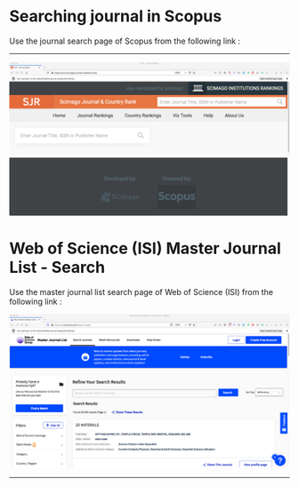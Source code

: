 # Searching journal in Scopus

Use the journal search page of Scopus from the following link :


---

![Scopus Journal Search Link](../images/scopus.png)


# Web of Science (ISI) Master Journal List - Search 

Use the master journal list search page of Web of Science (ISI) from the following link :


![Web of Science (ISI) Journal Search Link](../images/wos.png)

<!-- ![Advanced Safari Preferences Pane](https://i.imgur.com/TFhUXoA.png) -->

---
<!-- [source](https://support.apple.com/guide/safari/use-the-developer-tools-in-the-develop-menu-sfri20948/mac) -->
